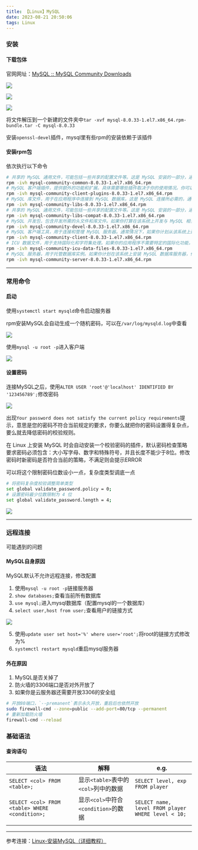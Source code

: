 ```yaml
---
title: 【Linux】MySQL
date: 2023-08-21 20:50:06
tags: Linux
---
```


### 安装

#### 下载包体

官网网址：[MySQL :: MySQL Community Downloads](https://dev.mysql.com/downloads/)

<img src="/../images/linux/mysql/安装网址1.png"></img>

<img src="/../images/linux/mysql/安装网址2.png"></img>

<img src="/../images/linux/mysql/安装网址3.png"></img>

将文件解压到一个新建的文件夹中`tar -xvf mysql-8.0.33-1.el7.x86_64.rpm-bundle.tar -C mysql-8.0.33`

安装`openssl-devel`插件，mysql里有些rpm的安装依赖于该插件

#### 安装rpm包

依次执行以下命令

```bash
# 共享的 MySQL 通用文件，可能包括一些共享的配置文件等。这是 MySQL 安装的一部分，通常需要安装
rpm -ivh mysql-community-common-8.0.33-1.el7.x86_64.rpm
# MySQL 客户端插件，提供额外的功能和扩展。具体需要哪些插件取决于你的使用情况。你可以根据你的需要来决定是否安装这些插件。
rpm -ivh mysql-community-client-plugins-8.0.33-1.el7.x86_64.rpm
# MySQL 库文件，用于在应用程序中连接到 MySQL 数据库。这是 MySQL 连接所必需的，通常需要安装
rpm -ivh mysql-community-libs-8.0.33-1.el7.x86_64.rpm
# 共享的 MySQL 通用文件，可能包括一些共享的配置文件等。这是 MySQL 安装的一部分，通常需要安装
rpm -ivh mysql-community-libs-compat-8.0.33-1.el7.x86_64.rpm
# MySQL 开发包，包含开发所需的头文件和库文件。如果你打算在该系统上开发与 MySQL 相关的应用程序，你需要安装此包
rpm -ivh mysql-community-devel-8.0.33-1.el7.x86_64.rpm
# MySQL 客户端工具，用于连接和管理 MySQL 服务器。通常情况下，如果你计划从该系统上远程连接到其他 MySQL 服务器，你需要安装此包。如果你的系统不需要连接其他 MySQL 服务器，则可能不需要安装
rpm -ivh mysql-community-client-8.0.33-1.el7.x86_64.rpm
# ICU 数据文件，用于支持国际化和字符集处理。如果你的应用程序不需要特定的国际化功能，则可能不需要安装
rpm -ivh mysql-community-icu-data-files-8.0.33-1.el7.x86_64.rpm
# MySQL 服务器，用于托管数据库实例。如果你计划在该系统上安装 MySQL 数据库服务器，你需要安装此包
rpm -ivh mysql-community-server-8.0.33-1.el7.x86_64.rpm
```

---

### 常用命令

#### 启动

使用`systemctl start mysqld`命令启动服务器

rpm安装MySQL会自动生成一个随机密码，可以在`/var/log/mysqld.log`中查看

<img src="/../images/linux/mysql/随机密码.png">

使用`mysql -u root -p`进入客户端

<img src="/../images/linux/mysql/输入密码.png">

#### 设置密码

连接MySQL之后，使用`ALTER USER 'root'@'localhost' IDENTIFIED BY '123456789';`修改密码

<img src="/../images/linux/mysql/设置密码.png">

出现`Your password does not satisfy the current policy requirements`提示，意思是您的密码不符合当前规定的要求，你要么就把你的密码设置得复杂点，要么就去降低密码的校验规则。

在 Linux 上安装 MySQL 时会自动安装一个校验密码的插件，默认密码检查策略要求密码必须包含：大小写字母、数字和特殊符号，并且长度不能少于8位。修改密码时新密码是否符合当前的策略，不满足则会提示ERROR

可以将这个限制密码位数设小一点，复杂度类型调底一点

```bash
# 将密码复杂度校验调整简单类型
set global validate_password.policy = 0;
# 设置密码最少位数限制为 4 位
set global validate_password.length = 4;
```

<img src="/../images/linux/mysql/设置密码复杂度.png">

---

### 远程连接

可能遇到的问题

#### MySQL自身原因

MySQL默认不允许远程连接，修改配置

1. 使用`mysql -u root -p`链接服务器
2. `show databases;`查看当前所有数据库
3. `use mysql;`进入mysql数据库（配置mysql的一个数据库）
4. `select user,host from user;`查看用户的链接方式

<img src="/../images/linux/mysql/链接方式.png">

5. 使用`update user set host='%' where user='root';`将root的链接方式修改为%
6. `systemctl restart mysqld`重启mysql服务器

#### 外在原因

1. MySQL是否关掉了
2. 防火墙的3306端口是否对外开放了
3. 如果你是云服务器还需要开放3306的安全组

```bash
# 开放80端口，`--premanent`表示永久开放，重启后也依然开放
sudo firewall-cmd --zone=public --add-port=80/tcp --permanent
# 重新加载防火墙
firewall-cmd --reload
```

### 基础语法

#### 查询语句

| 语法                                           | 解释                                 | e.g.                                               |
| ---------------------------------------------- | ------------------------------------ | -------------------------------------------------- |
| `SELECT <col> FROM <table>;`                   | 显示`<table>`表中的`<col>`列中的数据 | `SELECT level, exp FROM player`                    |
| `SELECT <col> FROM <table> WHERE <condition>;` | 显示`<col>`中符合`<condition>`的数据 | `SELECT name, level FROM player WHERE level < 10;` |
|                                                |                                      |                                                    |









---

参考连接：[Linux-安装MySQL（详细教程）](https://blog.csdn.net/u013733643/article/details/128970496)
